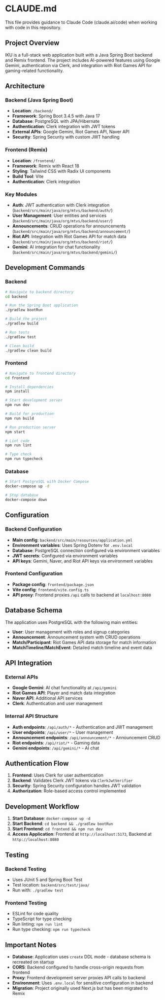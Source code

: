 # CLAUDE.md

This file provides guidance to Claude Code (claude.ai/code) when working with code in this repository.

## Project Overview

IKU is a full-stack web application built with a Java Spring Boot backend and Remix frontend. The project includes AI-powered features using Google Gemini, authentication via Clerk, and integration with Riot Games API for gaming-related functionality.

## Architecture

### Backend (Java Spring Boot)
- **Location**: `/backend/`
- **Framework**: Spring Boot 3.4.5 with Java 17
- **Database**: PostgreSQL with JPA/Hibernate
- **Authentication**: Clerk integration with JWT tokens
- **External APIs**: Google Gemini, Riot Games API, Naver API
- **Security**: Spring Security with custom JWT handling

### Frontend (Remix)
- **Location**: `/frontend/`
- **Framework**: Remix with React 18
- **Styling**: Tailwind CSS with Radix UI components
- **Build Tool**: Vite
- **Authentication**: Clerk integration

### Key Modules
- **Auth**: JWT authentication with Clerk integration (`backend/src/main/java/org/mtvs/backend/auth/`)
- **User Management**: User entities and services (`backend/src/main/java/org/mtvs/backend/user/`)
- **Announcements**: CRUD operations for announcements (`backend/src/main/java/org/mtvs/backend/announcement/`)
- **Riot API**: Integration with Riot Games API for match data (`backend/src/main/java/org/mtvs/backend/riot/`)
- **Gemini**: AI integration for chat functionality (`backend/src/main/java/org/mtvs/backend/gemini/`)

## Development Commands

### Backend
```bash
# Navigate to backend directory
cd backend

# Run the Spring Boot application
./gradlew bootRun

# Build the project
./gradlew build

# Run tests
./gradlew test

# Clean build
./gradlew clean build
```

### Frontend
```bash
# Navigate to frontend directory
cd frontend

# Install dependencies
npm install

# Start development server
npm run dev

# Build for production
npm run build

# Run production server
npm start

# Lint code
npm run lint

# Type check
npm run typecheck
```

### Database
```bash
# Start PostgreSQL with Docker Compose
docker-compose up -d

# Stop database
docker-compose down
```

## Configuration

### Backend Configuration
- **Main config**: `backend/src/main/resources/application.yml`
- **Environment variables**: Uses Spring Dotenv for `.env.local`
- **Database**: PostgreSQL connection configured via environment variables
- **JWT secrets**: Configured via environment variables
- **API keys**: Gemini, Naver, and Riot API keys via environment variables

### Frontend Configuration
- **Package config**: `frontend/package.json`
- **Vite config**: `frontend/vite.config.ts`
- **API proxy**: Frontend proxies `/api` calls to backend at `localhost:8080`

## Database Schema

The application uses PostgreSQL with the following main entities:
- **User**: User management with roles and signup categories
- **Announcement**: Announcement system with CRUD operations
- **Match/Participant**: Riot Games API data storage for match information
- **MatchTimeline/MatchEvent**: Detailed match timeline and event data

## API Integration

### External APIs
- **Google Gemini**: AI chat functionality at `/api/gemini`
- **Riot Games API**: Player and match data integration
- **Naver API**: Additional API services
- **Clerk**: Authentication and user management

### Internal API Structure
- **Auth endpoints**: `/api/auth/*` - Authentication and JWT management
- **User endpoints**: `/api/user/*` - User management
- **Announcement endpoints**: `/api/announcement/*` - Announcement CRUD
- **Riot endpoints**: `/api/riot/*` - Gaming data
- **Gemini endpoints**: `/api/gemini/*` - AI chat

## Authentication Flow

1. **Frontend**: Uses Clerk for user authentication
2. **Backend**: Validates Clerk JWT tokens via `ClerkJwtVerifier`
3. **Security**: Spring Security configuration handles JWT validation
4. **Authorization**: Role-based access control implemented

## Development Workflow

1. **Start Database**: `docker-compose up -d`
2. **Start Backend**: `cd backend && ./gradlew bootRun`
3. **Start Frontend**: `cd frontend && npm run dev`
4. **Access Application**: Frontend at `http://localhost:5173`, Backend at `http://localhost:8080`

## Testing

### Backend Testing
- Uses JUnit 5 and Spring Boot Test
- Test location: `backend/src/test/java/`
- Run with: `./gradlew test`

### Frontend Testing
- ESLint for code quality
- TypeScript for type checking
- Run linting: `npm run lint`
- Run type checking: `npm run typecheck`

## Important Notes

- **Database**: Application uses `create` DDL mode - database schema is recreated on startup
- **CORS**: Backend configured to handle cross-origin requests from frontend
- **Proxy**: Frontend development server proxies API calls to backend
- **Environment**: Uses `.env.local` for sensitive configuration in backend
- **Migration**: Project originally used Next.js but has been migrated to Remix